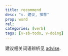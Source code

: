 ```yaml
---
title: recommend
desc: "v. 建议, 推荐"
prop: word
rel: 
categories: [verb]
tags: [v-sb-todo, v-doing]
---
```


建议相关词语辨析见 [advise](/word/advise).